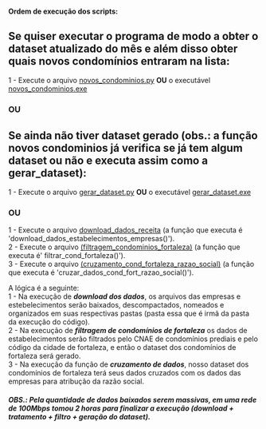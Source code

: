 #### Ordem de execução dos scripts:

## Se quiser executar o programa de modo a obter o dataset atualizado do mês e além disso obter quais novos condomínios entraram na lista:
1 - Execute o arquivo [novos_condominios.py](./pipeline_gerar_dataset/novos_condominios.py) **OU** o executável [novos_condominios.exe](./pipeline_gerar_dataset/novos_condominios.exe)</br>
### OU </br>
## Se ainda não tiver dataset gerado (obs.: a função novos condominios já verifica se já tem algum dataset ou não e executa assim como a gerar_dataset):
1 - Execute o arquivo [gerar_dataset.py](./pipeline_gerar_dataset/gerar_dataset.py) **OU** o executável [gerar_dataset.exe](./pipeline_gerar_dataset/gerar_dataset.exe)</br>
### OU </br>
1 - Execute o arquivo [download_dados_receita](./scraping_download_dados_receita/download_dados_receita.ipynb) (a função que executa é 'download_dados_estabelecimentos_empresas()').</br>
2 - Execute o arquivo [(filtragem_condominios_fortaleza)](./tratamento_arquivos_receita/filtragem_condominios_fortaleza.ipynb) (a função que executa é' filtrar_cond_fortaleza()').</br>
3 - Execute o arquivo [(cruzamento_cond_fortaleza_razao_social)](./tratamento_arquivos_receita/cruzamento_cond_fortaleza_razao_social.ipynb) (a função que executa é 'cruzar_dados_cond_fort_razao_social()').</br>

A lógica é a seguinte:</br>
1 - Na execução de **_download dos dados_**, os arquivos das empresas e estebelecimentos serão baixados, descompactados, nomeados e organizados em suas respectivas pastas (pasta essa que é irmã da pasta da execução do código).</br>
2 - Na execução de **_filtragem de condomínios de fortaleza_** os dados de estabelecimentos serão filtrados pelo CNAE de condomínios prediais e pelo código da cidade de fortaleza, e então o dataset dos condomínios de fortaleza será gerado.</br>
3 - Na execução da função de **_cruzamento de dados_**, nosso dataset dos condomínios de fortaleza terá seus dados cruzados com os dados das empresas para atribução da razão social.</br>


##### OBS.: Pela quantidade de dados baixados serem massivas, em uma rede de 100Mbps tomou 2 horas para finalizar a execução (download + tratamento + filtro + geração do dataset).